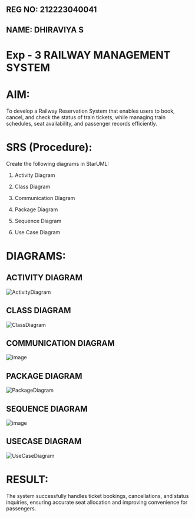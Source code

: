 ## REG NO: 212223040041
## NAME: DHIRAVIYA S

# Exp - 3 RAILWAY MANAGEMENT SYSTEM

# AIM:

To develop a Railway Reservation System that enables users to book, cancel, and check the status of train tickets, while managing train schedules, seat availability, and passenger records efficiently.

# SRS (Procedure):

Create the following diagrams in StarUML:

1. Activity Diagram

2. Class Diagram

3. Communication Diagram

4. Package Diagram

5. Sequence Diagram

6. Use Case Diagram


# DIAGRAMS:
## ACTIVITY DIAGRAM


![ActivityDiagram](https://github.com/user-attachments/assets/6a25017d-e2f6-451f-b9d4-5d646974d59e)

## CLASS DIAGRAM

![ClassDiagram](https://github.com/user-attachments/assets/a9c81a35-4a8b-483a-a4d8-f7048f451cf1)

## COMMUNICATION DIAGRAM

![image](https://github.com/user-attachments/assets/fb3b5caf-30f9-4583-9b94-ce4ff18dc600)

## PACKAGE DIAGRAM

![PackageDiagram](https://github.com/user-attachments/assets/08ac79fd-b571-4b05-bed2-08e0159815f4)

## SEQUENCE DIAGRAM

![image](https://github.com/user-attachments/assets/de30c02b-110b-4d02-8ba9-d79176685983)

## USECASE DIAGRAM

![UseCaseDiagram](https://github.com/user-attachments/assets/61868321-ae1f-41c0-bb07-80d48ac7e9ea)

# RESULT:

The system successfully handles ticket bookings, cancellations, and status inquiries, ensuring accurate seat allocation and improving convenience for passengers.









